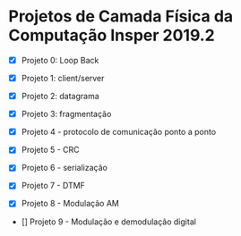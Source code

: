 # Projetos de Camada Física da Computação Insper 2019.2

- [x] Projeto 0: Loop Back

- [x] Projeto 1: client/server

- [x] Projeto 2: datagrama

- [x] Projeto 3: fragmentação

- [x] Projeto 4 - protocolo de comunicação ponto a ponto

- [x] Projeto 5 - CRC

- [x] Projeto 6 - serialização

- [x] Projeto 7 - DTMF

- [x] Projeto 8 - Modulação AM

- [] Projeto 9 - Modulação e demodulação digital
